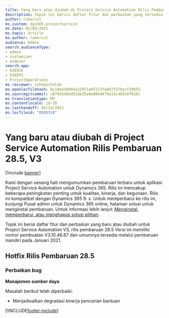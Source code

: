 ```yaml
---
title: Yang baru atau diubah di Project Service Automation Rilis Pembaruan 28.5, Hotfix, V3
description: Topik ini berisi daftar fitur dan perbaikan yang tersedia di Hotfix Project Service Automation V3, pembaruan rilis 28.5, V3.
author: ruhercul
ms.custom: dyn365-projectservice
ms.date: 02/03/2021
ms.topic: article
ms.author: ruhercul
audience: Admin
search.audienceType:
- admin
- customizer
- enduser
search.app:
- D365CE
- D365PS
- ProjectOperations
ms.reviewer: johnmichalak
ms.openlocfilehash: 8c10e626094a229f2adf2137e847537becf29b55
ms.sourcegitcommit: c0792bd65d92db25e0e8864879a19c4b93efb10c
ms.translationtype: MT
ms.contentlocale: id-ID
ms.lasthandoff: 04/14/2022
ms.locfileid: "8595318"
---
```

# <a name="whats-new-or-changed-in-project-service-automation-update-release-285-v3"></a>Yang baru atau diubah di Project Service Automation Rilis Pembaruan 28.5, V3

[!include [banner](../includes/psa-now-project-operations.md)]

Kami dengan senang hati mengumumkan pembaruan terbaru untuk aplikasi Project Service Automation untuk Dynamics 365. Rilis ini mencakup beberapa peningkatan penting untuk kualitas, kinerja, dan kegunaan. Rilis ini kompatibel dengan Dynamics 365 9. x. Untuk memperbarui ke rilis ini, kunjungi Pusat admin untuk Dynamics 365 online, halaman solusi untuk menginstal pembaruan. Untuk informasi lebih lanjut: [Menginstal, memperbarui, atau menghapus solusi pilihan](/power-platform/admin/install-remove-preferred-solution).

Topik ini berisi daftar fitur dan perbaikan yang baru atau diubah untuk Project Service Automation V3, rilis pembaruan 28.5 Versi ini memiliki nomor pembuatan V3.10.46.87 dan umumnya tersedia melalui pembaruan mandiri pada Januari 2021.

## <a name="update-release-285-hotfix"></a>Hotfix Rilis Pembaruan 28.5

### <a name="bug-fixes"></a>Perbaikan bug

**Manajemen sumber daya**

Masalah berikut telah diperbaiki:

- Menjadwalkan degradasi kinerja pencarian bantuan



[!INCLUDE[footer-include](../includes/footer-banner.md)]
